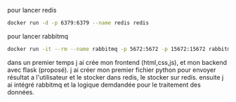 pour lancer redis
```bash
docker run -d -p 6379:6379 --name redis redis
```

pour lancer rabbitmq
```bash 
docker run -it --rm --name rabbitmq -p 5672:5672 -p 15672:15672 rabbitmq:3.12-management
```

dans un premier temps j ai crée mon frontend (html,css,js), et mon backend avec flask (proposé). 
j ai créer mon premier fichier python pour envoyer résultat a l'utilisateur et le stocker dans redis, le stocker sur redis.
ensuite j ai intégré rabbitmq et la logique demdandée pour le traitement des données.
